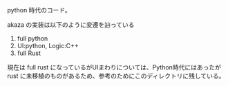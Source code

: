 python 時代のコード。

akaza の実装は以下のように変遷を辿っている

1. full python
2. UI:python, Logic:C++
3. full Rust

現在は full rust になっているがUIまわりについては、Python時代にはあったが rust に未移植のものがあるため、参考のためにこのディレクトリに残している。
